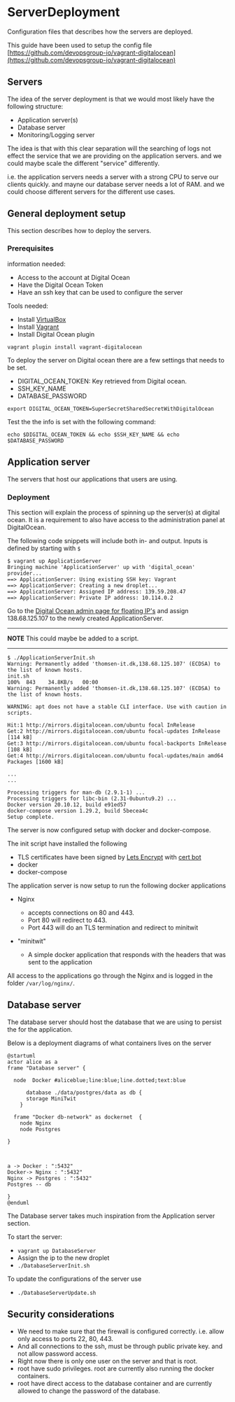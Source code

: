 # ServerDeployment

Configuration files that describes how the servers are deployed.

This guide have been used to setup the config file [https://github.com/devopsgroup-io/vagrant-digitalocean](https://github.com/devopsgroup-io/vagrant-digitalocean)

## Servers

The idea of the server deployment is that we would most likely have the following structure:

- Application server(s)
- Database server
- Monitoring/Logging server

The idea is that with this clear separation will the searching of logs not effect the service that we are providing on the application servers. and we could maybe scale the different "service" differently.

i.e. the application servers needs a server with a strong CPU to serve our clients quickly. and mayne our database server needs a lot of RAM. and we could choose different servers for the different use cases.

## General deployment setup

This section describes how to deploy the servers.

### Prerequisites

information needed:

- Access to the account at Digital Ocean
- Have the Digital Ocean Token
- Have an ssh key that can be used to configure the server

Tools needed:

- Install [VirtualBox](https://www.virtualbox.org/)
- Install [Vagrant](https://www.vagrantup.com/)
- Install Digital Ocean plugin

``` shell
vagrant plugin install vagrant-digitalocean
```

To deploy the server on Digital ocean there are a few settings that needs to be set.

- DIGITAL_OCEAN_TOKEN: Key retrieved from Digital ocean.
- SSH_KEY_NAME
- DATABASE_PASSWORD

```shell
export DIGITAL_OCEAN_TOKEN=SuperSecretSharedSecretWithDigitalOcean
```

Test the the info is set with the following command:

```shell
echo $DIGITAL_OCEAN_TOKEN && echo $SSH_KEY_NAME && echo $DATABASE_PASSWORD
```

## Application server

The servers that host our applications that users are using.

### Deployment

This section will explain the process of spinning up the server(s) at digital ocean. It is a requirement to also have access to the administration panel at DigitalOcean.

The following code snippets will include both in- and output. Inputs is defined by starting with `$`

```shell
$ vagrant up ApplicationServer
Bringing machine 'ApplicationServer' up with 'digital_ocean' provider...
==> ApplicationServer: Using existing SSH key: Vagrant
==> ApplicationServer: Creating a new droplet...
==> ApplicationServer: Assigned IP address: 139.59.208.47
==> ApplicationServer: Private IP address: 10.114.0.2
```

Go to the [Digital Ocean admin page for floating IP's](https://cloud.digitalocean.com/networking/floating_ips) and assign 138.68.125.107 to the newly created ApplicationServer.

---

**NOTE** This could maybe be added to a script.

---

```shell
$ ./ApplicationServerInit.sh
Warning: Permanently added 'thomsen-it.dk,138.68.125.107' (ECDSA) to the list of known hosts.
init.sh                                                                                                                                                       100%  843    34.8KB/s   00:00    
Warning: Permanently added 'thomsen-it.dk,138.68.125.107' (ECDSA) to the list of known hosts.

WARNING: apt does not have a stable CLI interface. Use with caution in scripts.

Hit:1 http://mirrors.digitalocean.com/ubuntu focal InRelease
Get:2 http://mirrors.digitalocean.com/ubuntu focal-updates InRelease [114 kB]
Get:3 http://mirrors.digitalocean.com/ubuntu focal-backports InRelease [108 kB]
Get:4 http://mirrors.digitalocean.com/ubuntu focal-updates/main amd64 Packages [1600 kB]

...
...

Processing triggers for man-db (2.9.1-1) ...
Processing triggers for libc-bin (2.31-0ubuntu9.2) ...
Docker version 20.10.12, build e91ed57
docker-compose version 1.29.2, build 5becea4c
Setup complete.
```

The server is now configured setup with docker and docker-compose.

The init script have installed the following

- TLS certificates have been signed by [Lets Encrypt](https://letsencrypt.org/) with [cert bot](https://certbot.eff.org/)
- docker
- docker-compose

The application server is now setup to run the following docker applications

- Nginx
  - accepts connections on 80 and 443.
  - Port 80 will redirect to 443.
  - Port 443 will do an TLS termination and redirect to minitwit

- "minitwit"
  - A simple docker application that responds with the headers that was sent to the application

All access to the applications go through the Nginx and is logged in the folder `/var/log/nginx/`.

## Database server

The database server should host the database that we are using to persist the for the application.

Below is a deployment diagrams of what containers lives on the server

```plantuml
@startuml
actor alice as a
frame "Database server" {

  node  Docker #aliceblue;line:blue;line.dotted;text:blue

      database ./data/postgres/data as db {
      storage MiniTwit
    }

  frame "Docker db-network" as dockernet  {
    node Nginx
    node Postgres

}



a -> Docker : ":5432"
Docker-> Nginx : ":5432"
Nginx -> Postgres : ":5432"
Postgres -- db

}
@enduml
```

The Database server takes much inspiration from the Application server section.

To start the server:

- `vagrant up DatabaseServer`
- Assign the ip to the new droplet
- `./DatabaseServerInit.sh`

To update the configurations of the server use

- `./DatabaseServerUpdate.sh`

## Security considerations

- We need to make sure that the firewall is configured correctly. i.e. allow only access to ports 22, 80, 443.
- And all connections to the ssh, must be through public private key. and not allow password access.
- Right now there is only one user on the server and that is root.
- root have sudo privileges. root are currently also running the docker containers.
- root have direct access to the database container and are currently allowed to change the password of the database.
